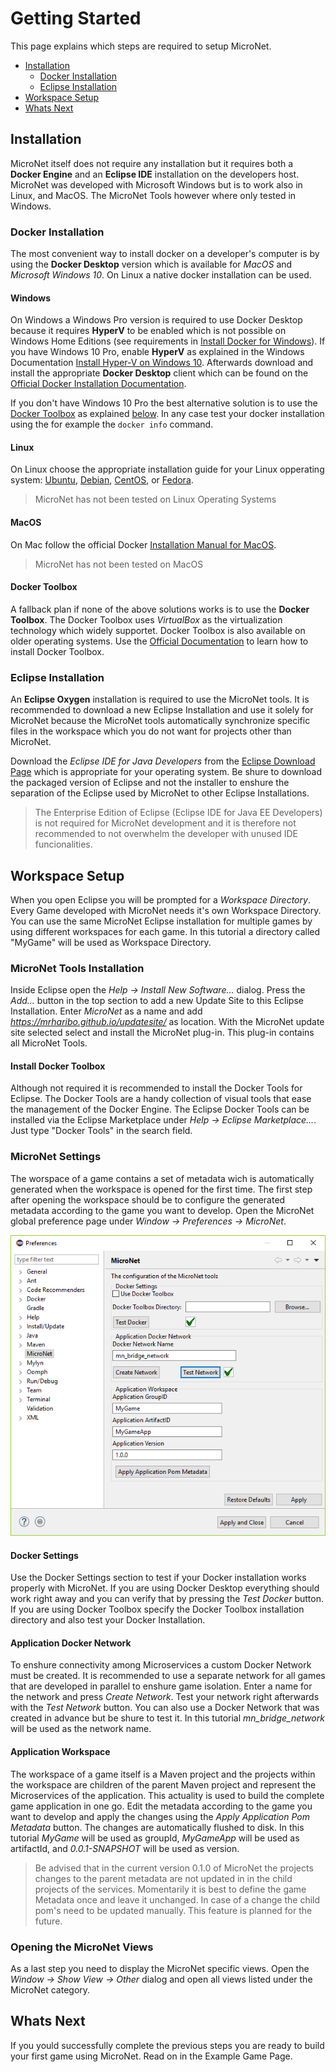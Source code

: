 # Getting Started

This page explains which steps are required to setup MicroNet.

* [Installation](#installation)
  * [Docker Installation](#docker-installation)
  * [Eclipse Installation](#eclipse-installation)
* [Workspace Setup](#workspace-setup)
* [Whats Next](#whats-next)

## Installation

MicroNet itself does not require any installation but it requires both a **Docker Engine** and an **Eclipse IDE** installation on the developers host. MicroNet was developed with Microsoft Windows but is to work also in Linux, and MacOS. The MicroNet Tools however where only tested in Windows. 

### Docker Installation

The most convenient way to install docker on a developer's computer is by using the **Docker Desktop** version which is available for *MacOS* and *Microsoft Windows 10*. On Linux a native docker installation can be used.  

#### Windows
On Windows a Windows Pro version is required to use Docker Desktop because it requires **HyperV** to be enabled which is not possible on Windows Home Editions (see requirements in [Install Docker for Windows](https://docs.docker.com/docker-for-windows/install/)). If you have Windows 10 Pro, enable **HyperV** as explained in the Windows Documentation [Install Hyper-V on Windows 10](https://docs.microsoft.com/en-us/virtualization/hyper-v-on-windows/quick-start/enable-hyper-v). Afterwards download and install the appropriate **Docker Desktop** client which can be found on the [Official Docker Installation Documentation](https://docs.docker.com/engine/installation/).

If you don't have Windows 10 Pro the best alternative solution is to use the [Docker Toolbox](#docker-toolbox) as explained [below](#docker-toolbox). In any case test your docker installation using the for example the `docker info` command.

#### Linux

On Linux choose the appropriate installation guide for your Linux opperating system: 
[Ubuntu](https://docs.docker.com/engine/installation/linux/docker-ce/ubuntu/), 
[Debian](https://docs.docker.com/engine/installation/linux/docker-ce/debian/), 
[CentOS](https://docs.docker.com/engine/installation/linux/docker-ce/centos/), or
[Fedora](https://docs.docker.com/engine/installation/linux/docker-ce/fedora/).

> MicroNet has not been tested on Linux Operating Systems 

#### MacOS

On Mac follow the official Docker [Installation Manual for MacOS](https://docs.docker.com/docker-for-mac/install/).

> MicroNet has not been tested on MacOS

#### Docker Toolbox

A fallback plan if none of the above solutions works is to use the **Docker Toolbox**. The Docker Toolbox uses *VirtualBox* as the virtualization technology which widely supportet. Docker Toolbox is also available on older operating systems. Use the [Official Documentation](https://docs.docker.com/toolbox/overview/) to learn how to install Docker Toolbox.

### Eclipse Installation

An **Eclipse Oxygen** installation is required to use the MicroNet tools. It is recommended to download a new Eclipse Installation and use it solely for MicroNet because the MicroNet tools automatically synchronize specific files in the workspace which you do not want for projects other than MicroNet.

Download the *Eclipse IDE for Java Developers* from the [Eclipse Download Page](https://www.eclipse.org/downloads/eclipse-packages/) which is appropriate for your operating system. Be shure to download the packaged version of Eclipse and not the installer to enshure the separation of the Eclipse used by MicroNet to other Eclipse Installations. 

> The Enterprise Edition of Eclipse (Eclipse IDE for Java EE Developers) is not required for MicroNet development and it is therefore not recommended to not overwhelm the developer with unused IDE funcionalities.   

## Workspace Setup

When you open Eclipse you will be prompted for a *Workspace Directory*. Every Game developed with MicroNet needs it's own Workspace Directory. You can use the same MicroNet Eclipse installation for multiple games by using different workspaces for each game. In this tutorial a directory called "MyGame" will be used as Workspace Directory.

### MicroNet Tools Installation

Inside Eclipse open the *Help -> Install New Software...* dialog. Press the *Add...* button in the top section to add a new Update Site to this Eclipse Installation. Enter *MicroNet* as a name and add *https://mrharibo.github.io/updatesite/* as location. With the MicroNet update site selected select and install the MicroNet plug-in. This plug-in contains all MicroNet Tools.

#### Install Docker Toolbox

Although not required it is recommended to install the Docker Tools for Eclipse. The Docker Tools are a handy collection of visual tools that ease the management of the Docker Engine. The Eclipse Docker Tools can be installed via the Eclipse Marketplace under *Help -> Eclipse Marketplace...*. Just type "Docker Tools" in the search field. 

### MicroNet Settings

The worspace of a game contains a set of metadata wich is automatically generated when the workspace is opened for the first time. The first step after opening the workspace should be to configure the generated metadata according to the game you want to develop. Open the MicroNet global preference page under *Window -> Preferences -> MicroNet*.

![micronet-prefs](Settings.PNG "MicroNet Preference Page")

#### Docker Settings

Use the Docker Settings section to test if your Docker installation works properly with MicroNet. If you are using Docker Desktop everything should work right away and you can verify that by pressing the *Test Docker* button. If you are using Docker Toolbox specify the Docker Toolbox installation directory and also test your Docker Installation.

#### Application Docker Network

To enshure connectivity among Microservices a custom Docker Network must be created. It is recommended to use a separate network for all games that are developed in parallel to enshure game isolation. Enter a name for the network and press *Create Network*. Test your network right afterwards with the *Test Network* button. You can also use a Docker Network that was created in advance but be shure to test it. In this tutorial *mn_bridge_network* will be used as the network name.

#### Application Workspace

The workspace of a game itself is a Maven project and the projects within the workspace are children of the parent Maven project and represent the Microservices of the application. This actuality is used to build the complete game application in one go. Edit the metadata according to the game you want to develop and apply the changes using the *Apply Application Pom Metadata* button. The changes are automatically flushed to disk. In this tutorial *MyGame* will be used as groupId, *MyGameApp* will be used as artifactId, and *0.0.1-SNAPSHOT* will be used as version.

> Be advised that in the current version 0.1.0 of MicroNet the projects changes to the parent metadata are not updated in in the child projects of the services. Momentarily it is best to define the game Metadata once and leave it unchanged. In case of a change the child pom's need to be updated manually. This feature is planned for the future. 

### Opening the MicroNet Views

As a last step you need to display the MicroNet specific views. Open the *Window -> Show View -> Other* dialog and open all views listed under the MicroNet category.

## Whats Next

If you yould successfully complete the previous steps you are ready to build your first game using MicroNet. Read on in the Example Game Page.

